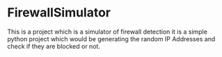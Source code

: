 # FirewallSimulator
This is a project which is a simulator of firewall detection it is a simple python project which would be generating the random IP Addresses and  check if they are blocked or not.
